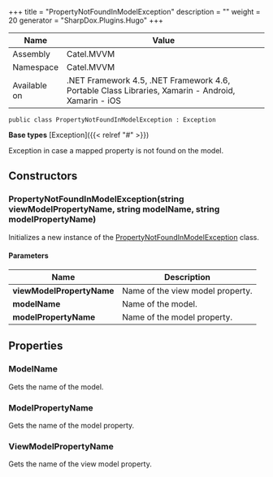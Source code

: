 

+++
title = "PropertyNotFoundInModelException" 
description = ""
weight = 20
generator = "SharpDox.Plugins.Hugo"
+++

Name|Value
---|---
Assembly|Catel.MVVM
Namespace|Catel.MVVM
Available on|.NET Framework 4.5, .NET Framework 4.6, Portable Class Libraries, Xamarin - Android, Xamarin - iOS

```
public class PropertyNotFoundInModelException : Exception
```

**Base types**
[Exception]({{&lt; relref "#" &gt;}})

Exception in case a mapped property is not found on the model.

## Constructors

### PropertyNotFoundInModelException(string viewModelPropertyName, string modelName, string modelPropertyName)

Initializes a new instance of the [PropertyNotFoundInModelException](#) class.

#### Parameters

Name|Description
---|---
**viewModelPropertyName**|Name of the view model property.
**modelName**|Name of the model.
**modelPropertyName**|Name of the model property.

## Properties

### ModelName

Gets the name of the model.

### ModelPropertyName

Gets the name of the model property.

### ViewModelPropertyName

Gets the name of the view model property.

